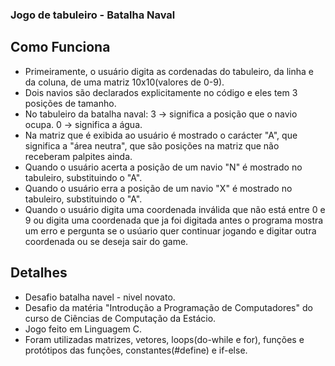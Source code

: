 ### Jogo de tabuleiro - Batalha Naval

## Como Funciona
- Primeiramente, o usuário digita as cordenadas do tabuleiro, da linha e da coluna, de uma matriz 10x10(valores de 0-9).
- Dois navios são declarados explicitamente no código e eles tem 3 posições de tamanho.
- No tabuleiro da batalha naval:
   3 -> significa a posição que o navio ocupa.
   0 -> significa a água.
- Na matriz que é exibida ao usuário é mostrado o carácter "A", que significa a "área neutra", que são posições na matriz que não receberam palpites ainda.
- Quando o usuário acerta a posição de um navio "N" é mostrado no tabuleiro, substituindo o "A".
- Quando o usuário erra a posição de um navio "X" é mostrado no tabuleiro, substituindo o "A".
- Quando o usuário digita uma coordenada inválida que não está entre 0 e 9 ou digita uma coordenada que ja foi digitada antes o programa mostra um erro e pergunta se o usúario quer continuar jogando e digitar outra coordenada ou se deseja sair do game. 

## Detalhes
- Desafio batalha navel - nivel novato.
- Desafio da matéria "Introdução a Programação de Computadores" do curso de Ciências de Computação da Estácio.
- Jogo feito em Linguagem C.
- Foram utilizadas matrizes, vetores, loops(do-while e for), funções e protótipos das funções, constantes(#define) e if-else.
